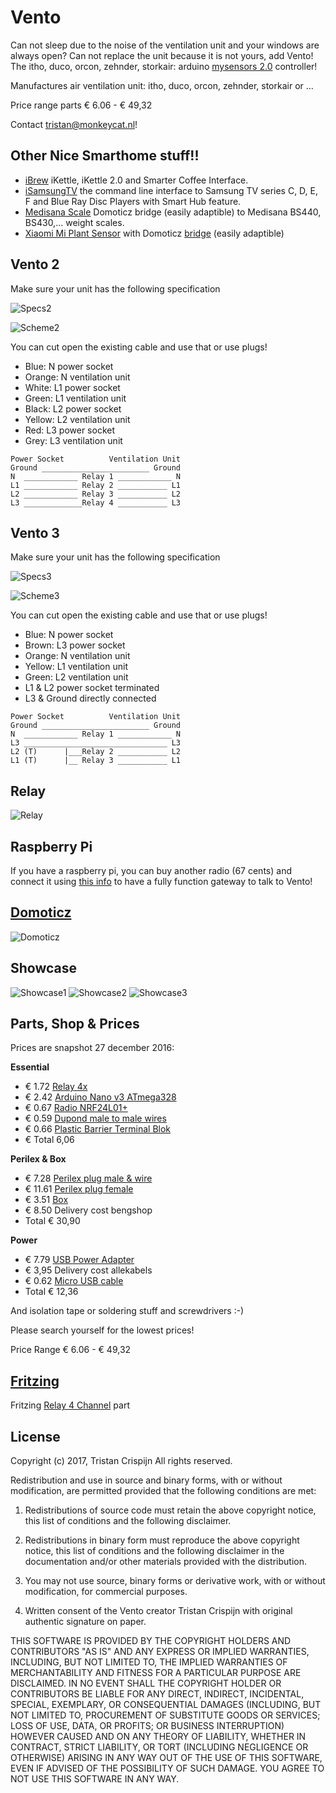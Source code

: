 # Vento

Can not sleep due to the noise of the ventilation unit and your windows are always open? Can not replace the unit because it is not yours, add Vento! The itho, duco, orcon, zehnder, storkair: arduino [mysensors 2.0](https://www.mysensors.org) controller!

Manufactures air ventilation unit: itho, duco, orcon, zehnder, storkair or ...

Price range parts € 6.06 - € 49,32

Contact <tristan@monkeycat.nl>!

## Other Nice Smarthome stuff!!

 * [iBrew](https://github.com/Tristan79/iBrew) iKettle, iKettle 2.0 and Smarter Coffee Interface.
 * [iSamsungTV](https://github.com/Tristan79/iSamsungTV) the command line interface to Samsung TV series C, D, E, F and Blue Ray Disc Players with Smart Hub feature.
 * [Medisana Scale](https://github.com/keptenkurk/BS440) Domoticz bridge (easily adaptible) to Medisana BS440, BS430,... weight scales.
 * [Xiaomi Mi Plant Sensor](https://github.com/open-homeautomation/miflora) with Domoticz [bridge](http://domoticz.com/forum/viewtopic.php?f=56&t=13306&hilit=mi+flora&start=20#p105255) (easily adaptible) 

## Vento 2

Make sure your unit has the following specification

![Specs2](https://raw.githubusercontent.com/Tristan79/Vento/master/resources/vento2.png)

![Scheme2](https://raw.githubusercontent.com/Tristan79/Vento/master/resources/schema2.png)

You can cut open the existing cable and use that or use plugs!

 * Blue: N power socket
 * Orange: N ventilation unit
 * White: L1 power socket
 * Green: L1 ventilation unit
 * Black: L2 power socket
 * Yellow: L2 ventilation unit
 * Red: L3 power socket
 * Grey: L3 ventilation unit

 
```
Power Socket          Ventilation Unit
Ground ________________________ Ground
N  ____________ Relay 1 ____________ N
L1 ____________ Relay 2 ___________ L1
L2 ____________ Relay 3 ___________ L2
L3 _____________Relay 4 ___________ L3
```
 
## Vento 3

Make sure your unit has the following specification

![Specs3](https://raw.githubusercontent.com/Tristan79/Vento/master/resources/vento3.png)

![Scheme3](https://raw.githubusercontent.com/Tristan79/Vento/master/resources/schema3.png)


You can cut open the existing cable and use that or use plugs!

 * Blue: N power socket
 * Brown: L3 power socket
 * Orange: N ventilation unit
 * Yellow: L1 ventilation unit
 * Green: L2 ventilation unit
 * L1 & L2 power socket terminated
 * L3 & Ground directly connected

```
Power Socket          Ventilation Unit
Ground ________________________ Ground
N  ____________ Relay 1 ____________ N
L3 ________________________________ L3
L2 (T)      |___Relay 2 ___________ L2
L1 (T)      |__ Relay 3 ___________ L1
```

## Relay

![Relay](https://raw.githubusercontent.com/Tristan79/Vento/master/resources/relay.png)

## Raspberry Pi

If you have a raspberry pi, you can buy another radio (67 cents) and connect it using [this info](https://www.domoticz.com/forum/viewtopic.php?t=14365&#p105148) to have a fully function gateway to talk to Vento!

## [Domoticz](www.domoticz.com)

![Domoticz](https://raw.githubusercontent.com/Tristan79/Vento/master/resources/domoticz.png)
 
## Showcase

![Showcase1](https://raw.githubusercontent.com/Tristan79/Vento/master/resources/showcase1.jpg)
![Showcase2](https://raw.githubusercontent.com/Tristan79/Vento/master/resources/showcase2.jpg)
![Showcase3](https://raw.githubusercontent.com/Tristan79/Vento/master/resources/showcase3.jpg)

 
## Parts, Shop & Prices 

Prices are snapshot 27 december 2016:

__Essential__
 * € 1.72 [Relay 4x](https://nl.aliexpress.com/item/1pcs-lot-4-channel-relay-module-4-channel-relay-control-board-with-optocoupler-Relay-Output-4/32325541816.html)
 * € 2.42 [Arduino Nano v3 ATmega328](https://nl.aliexpress.com/item/Free-Shipping-1PCS-LOT-For-arduino-Nano-3-0-Atmel-ATmega328-Mini-USB-Board/32773364249.html)
 * € 0.67 [Radio NRF24L01+](https://nl.aliexpress.com/item/1pcs-lot-Black-nrf24l01-wireless-module-24l01-2-4g-wireless-module-black-diamond-free-shipping/32649100793.html)
 * € 0.59 [Dupond male to male wires](https://nl.aliexpress.com/item/40pcs-lot-10cm-2-54mm-1pin-Female-to-Male-jumper-wire-Dupont-cable/32566136519.html)
 * € 0.66 [Plastic Barrier Terminal Blok](https://nl.aliexpress.com/item/10A-2-Position-Wire-Connector-Plastic-Barrier-Terminal-Block-High-Quality/32714811508.html)
 * € Total 6,06
 
__Perilex & Box__
 * € 7.28 [Perilex plug male & wire](http://www.bengshop.nl/detailitem.php?articletext=RATIO+PERILEX+AANSLUITSNOER+2M+6A+GROEN+&sess=&shop=0&lang=nl&art_id=13006284)
 * € 11.61 [Perilex plug female](http://www.bengshop.nl/detailitem.php?articletext=ABL+SURSUM+PERILEX+16A+KOPPELCONTACTSTOP+WIT+&sess=&shop=0&lang=nl&art_id=12987480)
 * € 3.51 [Box](http://www.bengshop.nl/detailitem.php?sess=&shop=5&lang=nl&art_id=14614105) 
 * € 8.50 Delivery cost bengshop 
 * Total € 30,90  

__Power__
 * € 7.79 [USB Power Adapter](https://www.allekabels.nl/usb-lader/4508/1196134/usb-thuislader-1000-ma.html)
 * € 3,95 Delivery cost allekabels
 * € 0.62 [Micro USB cable](https://nl.aliexpress.com/item/Micro-USB-Cable-1m-OD-3-5mm-Available-in-Black-or-White/32599608580.html)
 * Total € 12,36
 
And isolation tape or soldering stuff and screwdrivers :-)

Please search yourself for the lowest prices!

Price Range € 6.06 - € 49,32

## [Fritzing](http://fritzing.org)
Fritzing [Relay 4 Channel](https://timgolisch.wordpress.com/2015/09/12/fritzing-4-channel-relay-part/) part

## License

Copyright (c) 2017, Tristan Crispijn
All rights reserved.

Redistribution and use in source and binary forms, with or without modification, are permitted provided that the following conditions are met:

1. Redistributions of source code must retain the above copyright notice, this list of conditions and the following disclaimer.

2. Redistributions in binary form must reproduce the above copyright notice, this list of conditions and the following disclaimer in the documentation and/or other materials provided with the distribution.

3. You may not use source, binary forms or derivative work, with or without modification, for commercial purposes. 

4. Written consent of the Vento creator Tristan Crispijn with original authentic signature on paper.


THIS SOFTWARE IS PROVIDED BY THE COPYRIGHT HOLDERS AND CONTRIBUTORS "AS IS" AND ANY EXPRESS OR IMPLIED WARRANTIES, INCLUDING, BUT NOT LIMITED TO, THE IMPLIED WARRANTIES OF MERCHANTABILITY AND FITNESS FOR A PARTICULAR PURPOSE ARE DISCLAIMED. IN NO EVENT SHALL THE COPYRIGHT HOLDER OR CONTRIBUTORS BE LIABLE FOR ANY DIRECT, INDIRECT, INCIDENTAL, SPECIAL, EXEMPLARY, OR CONSEQUENTIAL DAMAGES (INCLUDING, BUT NOT LIMITED TO, PROCUREMENT OF SUBSTITUTE GOODS OR SERVICES; LOSS OF USE, DATA, OR PROFITS; OR BUSINESS INTERRUPTION) HOWEVER CAUSED AND ON ANY THEORY OF LIABILITY, WHETHER IN CONTRACT, STRICT LIABILITY, OR TORT (INCLUDING NEGLIGENCE OR OTHERWISE) ARISING IN ANY WAY OUT OF THE USE OF THIS SOFTWARE, EVEN IF ADVISED OF THE POSSIBILITY OF SUCH DAMAGE. YOU AGREE TO NOT USE THIS SOFTWARE IN ANY WAY.               


 